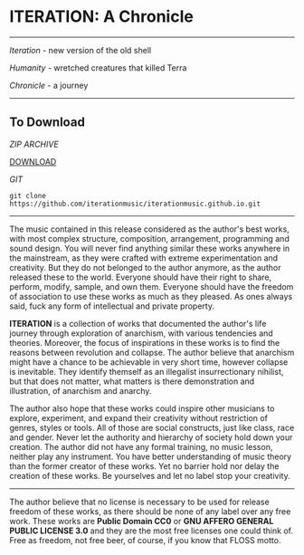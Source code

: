 # ITERATION: A Chronicle

---

*Iteration* - new version of the old shell

*Humanity* - wretched creatures that killed Terra

*Chronicle* - a journey

---

## To Download

*ZIP ARCHIVE*

[DOWNLOAD](https://github.com/iterationmusic/iterationmusic.github.io/archive/master.zip)

*GIT*

    git clone https://github.com/iterationmusic/iterationmusic.github.io.git

---

The music contained in this release considered as the author's best works, with most complex structure, composition, arrangement, programming and sound design. You will never find anything similar these works anywhere in the mainstream, as they were crafted with extreme experimentation and creativity. But they do not belonged to the author anymore, as the author released these to the world. Everyone should have their right to share, perform, modify, sample, and own them. Everyone should have the freedom of association to use these works as much as they pleased. As ones always said, fuck any form of intellectual and private property.

**ITERATION** is a collection of works that documented the author's life journey through exploration of anarchism, with various tendencies and theories. Moreover, the focus of inspirations in these works is to find the reasons between revolution and collapse. The author believe that anarchism might have a chance to be achievable in very short time, however collapse is inevitable. They identify themself as an illegalist insurrectionary nihilist, but that does not matter, what matters is there demonstration and illustration, of anarchism and anarchy.

The author also hope that these works could inspire other musicians to explore, experiment, and expand their creativity without restriction of genres, styles or tools. All of those are social constructs, just like class, race and gender. Never let the authority and hierarchy of society hold down your creation. The author did not have any formal training, no music lesson, neither play any instrument. You have better understanding of music theory than the former creator of these works. Yet no barrier hold nor delay the creation of these works. Be yourselves and let no label stop your creativity.

---

The author believe that no license is necessary to be used for release freedom of these works, as there should be none of any label over any free work. These works are **Public Domain CC0** or **GNU AFFERO GENERAL PUBLIC LICENSE 3.0** and they are the most free licenses one could think of. Free as freedom, not free beer, of course, if you know that FLOSS motto.

